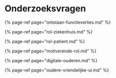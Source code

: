 # Onderzoeksvragen

{% page-ref page="ontstaan-functieverlies.md" %}

{% page-ref page="rol-ziekenhuis.md" %}

{% page-ref page="rol-patient.md" %}

{% page-ref page="motiverende-rol.md" %}

{% page-ref page="digitale-ouderen.md" %}

{% page-ref page="oudere-vriendelijke-ui.md" %}

